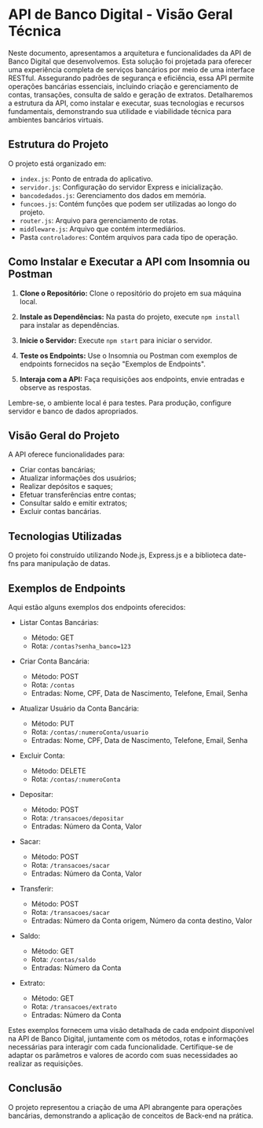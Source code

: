 # API de Banco Digital - Visão Geral Técnica

Neste documento, apresentamos a arquitetura e funcionalidades da API de Banco Digital que desenvolvemos. Esta solução foi projetada para oferecer uma experiência completa de serviços bancários por meio de uma interface RESTful. Assegurando padrões de segurança e eficiência, essa API permite operações bancárias essenciais, incluindo criação e gerenciamento de contas, transações, consulta de saldo e geração de extratos. Detalharemos a estrutura da API, como instalar e executar, suas tecnologias e recursos fundamentais, demonstrando sua utilidade e viabilidade técnica para ambientes bancários virtuais.


## Estrutura do Projeto

O projeto está organizado em:

- `index.js`: Ponto de entrada do aplicativo.
- `servidor.js`: Configuração do servidor Express e inicialização.
- `bancodedados.js`: Gerenciamento dos dados em memória.
- `funcoes.js`: Contém funções que podem ser utilizadas ao longo do projeto.
- `router.js`: Arquivo para gerenciamento de rotas.
- `middleware.js`: Arquivo que contém intermediários.
- Pasta `controladores`: Contém arquivos para cada tipo de operação.

## Como Instalar e Executar a API com Insomnia ou Postman

1. **Clone o Repositório:** Clone o repositório do projeto em sua máquina local.

2. **Instale as Dependências:** Na pasta do projeto, execute `npm install` para instalar as dependências.

3. **Inicie o Servidor:** Execute `npm start` para iniciar o servidor.

4. **Teste os Endpoints:** Use o Insomnia ou Postman com exemplos de endpoints fornecidos na seção "Exemplos de Endpoints". 

5. **Interaja com a API:** Faça requisições aos endpoints, envie entradas e observe as respostas.

Lembre-se, o ambiente local é para testes. Para produção, configure servidor e banco de dados apropriados.


## Visão Geral do Projeto

A API oferece funcionalidades para:

- Criar contas bancárias;
- Atualizar informações dos usuários;
- Realizar depósitos e saques;
- Efetuar transferências entre contas;
- Consultar saldo e emitir extratos;
- Excluir contas bancárias.

  
## Tecnologias Utilizadas

O projeto foi construído utilizando Node.js, Express.js e a biblioteca date-fns para manipulação de datas.


## Exemplos de Endpoints

Aqui estão alguns exemplos dos endpoints oferecidos:

- Listar Contas Bancárias:
  - Método: GET
  - Rota: `/contas?senha_banco=123`

- Criar Conta Bancária:
  - Método: POST
  - Rota: `/contas`
  - Entradas: Nome, CPF, Data de Nascimento, Telefone, Email, Senha

- Atualizar Usuário da Conta Bancária:
  - Método: PUT
  - Rota: `/contas/:numeroConta/usuario`
  - Entradas: Nome, CPF, Data de Nascimento, Telefone, Email, Senha

- Excluir Conta:
  - Método: DELETE
  - Rota: `/contas/:numeroConta`

- Depositar:
  - Método: POST
  - Rota: `/transacoes/depositar`
  - Entradas: Número da Conta, Valor

- Sacar:
  - Método: POST
  - Rota: `/transacoes/sacar`
  - Entradas: Número da Conta, Valor

- Transferir:
  - Método: POST
  - Rota: `/transacoes/sacar`
  - Entradas: Número da Conta origem, Número da conta destino, Valor

- Saldo:
  - Método: GET
  - Rota: `/contas/saldo`
  - Entradas: Número da Conta

- Extrato:
  - Método: GET
  - Rota: `/transacoes/extrato`
  - Entradas: Número da Conta

Estes exemplos fornecem uma visão detalhada de cada endpoint disponível na API de Banco Digital, juntamente com os métodos, rotas e informações necessárias para interagir com cada funcionalidade. Certifique-se de adaptar os parâmetros e valores de acordo com suas necessidades ao realizar as requisições.


## Conclusão

O projeto representou a criação de uma API abrangente para operações bancárias, demonstrando a aplicação de conceitos de Back-end na prática.




